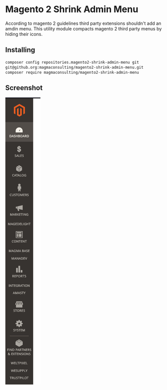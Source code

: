 # Magento 2 Shrink Admin Menu

According to magento 2 guidelines third party extensions shouldn't add an amdin menu.
This utility module compacts magento 2 third party menus by hiding their icons. 

## Installing

```
composer config repositories.magento2-shrink-admin-menu git  git@github.org:magmaconsulting/magento2-shrink-admin-menu.git
composer require magmaconsulting/magento2-shrink-admin-menu
```

## Screenshot

![Magento admin menu](doc/shrink-admin-menu-1.png)